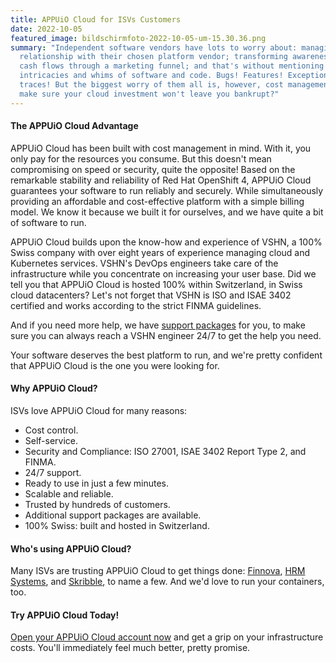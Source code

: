 ```yaml
---
title: APPUiO Cloud for ISVs Customers
date: 2022-10-05
featured_image: bildschirmfoto-2022-10-05-um-15.30.36.png
summary: "Independent software vendors have lots to worry about: managing the
  relationship with their chosen platform vendor; transforming awareness into
  cash flows through a marketing funnel; and that's without mentioning the daily
  intricacies and whims of software and code. Bugs! Features! Exceptions! Stack
  traces! But the biggest worry of them all is, however, cost management. How to
  make sure your cloud investment won't leave you bankrupt?"
---
```

#### The APPUiO Cloud Advantage

APPUiO Cloud has been built with cost management in mind. With it, you only pay for the resources you consume. But this doesn't mean compromising on speed or security, quite the opposite! Based on the remarkable stability and reliability of Red Hat OpenShift 4, APPUiO Cloud guarantees your software to run reliably and securely. While simultaneously providing an affordable and cost-effective platform with a simple billing model. We know it because we built it for ourselves, and we have quite a bit of software to run.

APPUiO Cloud builds upon the know-how and experience of VSHN, a 100% Swiss company with over eight years of experience managing cloud and Kubernetes services. VSHN's DevOps engineers take care of the infrastructure while you concentrate on increasing your user base. Did we tell you that APPUiO Cloud is hosted 100% within Switzerland, in Swiss cloud datacenters? Let's not forget that VSHN is ISO and ISAE 3402 certified and works according to the strict FINMA guidelines.

And if you need more help, we have [support packages](https://products.docs.vshn.ch/products/appuio/cloud/support_packages.html) for you, to make sure you can always reach a VSHN engineer 24/7 to get the help you need.

Your software deserves the best platform to run, and we're pretty confident that APPUiO Cloud is the one you were looking for.

#### Why APPUiO Cloud?

ISVs love APPUiO Cloud for many reasons:

* Cost control.
* Self-service.
* Security and Compliance: ISO 27001, ISAE 3402 Report Type 2, and FINMA.
* 24/7 support.
* Ready to use in just a few minutes.
* Scalable and reliable.
* Trusted by hundreds of customers.
* Additional support packages are available.
* 100% Swiss: built and hosted in Switzerland.

#### Who's using APPUiO Cloud?

Many ISVs are trusting APPUiO Cloud to get things done: [Finnova](https://www.vshn.ch/success-stories/finnova/), [HRM Systems](https://www.vshn.ch/en/success-stories/hrm-systems/), and [Skribble](https://www.vshn.ch/en/success-stories/skribble/), to name a few. And we'd love to run your containers, too.

#### Try APPUiO Cloud Today!

[Open your APPUiO Cloud account now](https://appuio.cloud/register) and get a grip on your infrastructure costs. You'll immediately feel much better, pretty promise.